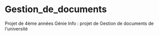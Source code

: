 # Gestion_de_documents
Projet de 4ème années Génie Info : projet de  Gestion de documents de l'université 
